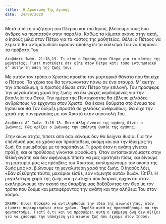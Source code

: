 ```yaml
---
title:  Η Αφοσιωση Της Αγαπης
date:  24/09/2020
---
```


Μετά από τη συζήτηση του Πέτρου και του Ιησού, βλέπουμε τους δύο άνδρες να περπατούν στην παραλία. Καθώς τα κύματα σκάνε στην ακτή, ο Ιησούς μιλά στον Πέτρο για το κόστος της μαθητείας. Θέλει ο Πέτρος να ξέρει τι θα αντιμετωπίσει εφόσον αποδεχτεί το κάλεσμά Του να ποιμάνει τα πρόβατά Του.

`Διαβάστε Ιωάν. 21:18,19. Τι είπε ο Ιησούς στον Πέτρο για το κόστος της μαθητείας; Γιατί πιστεύετε ότι είπε στον Πέτρο κάτι τόσο εντυπωσιακό σ’ αυτήν τη φάση της ζωής του;`

Με αυτόν τον τρόπο ο Χριστός προείπε τον μαρτυρικό θάνατο που θα είχε ο Πέτρος. Τα χέρια του θα τεντώνονταν πάνω σε ένα σταυρό. Μ’ αυτήν την αποκάλυψη, ο Χριστός έδωσε στον Πέτρο την επιλογή. Του πρόσφερε την μεγαλύτερη χαρά της ζωής: να δει ψυχές κερδισμένες για την βασιλεία του Θεού. Την ημέρα της Πεντηκοστής θα έβλεπε χιλιάδες ανθρώπους να έρχονται στον Χριστό. Θα έκανε θαύματα στο όνομα του Ιησού και θα Τον δόξαζε μπροστά σε χιλιάδες ανθρώπους. Θα είχε την χαρά της συνεργασίας με τον Χριστό στην αποστολή Του.

`Διαβάστε Α’ Ιωάν. 3:16-18. Ποια άλλη έννοια της αγάπης δίνει ο Ιωάννης; Πώς ορίζει ο Ιωάννης την απόλυτη θυσία της αγάπης;`

Στην αιωνιότητα, τίποτε από όσα κάναμε δεν θα δείχνει θυσία. Για την επένδυσή μας σε χρόνο και προσπάθεια, ακόμη και για την ίδια μας τη ζωή, θα αμειφθούμε με το παραπάνω. Τι χαρά όταν η αγάπη γίνεται πράξη, και οι προθέσεις γίνονται αφοσίωση. Όταν ανταποκρινόμαστε στην Θεϊκή αγάπη και δεν αφήνουμε τίποτα να μας κρατήσει πίσω, και δίνουμε τη μαρτυρία μας ως πρέσβεις του Χριστού, εκπληρώνουμε τον σκοπό της ζωής μας και βιώνουμε τη μεγαλύτερη χαρά της ζωής. Ο Ιησούς λέει, «Εάν εξεύρητε ταύτα, μακάριοι είσθε, εάν κάμνητε αυτά» (Ιωάν. 13:17). Η μεγαλύτερη χαρά της ζωής και η ευτυχία που διαρκεί, έρχονται όταν εκπληρώνουμε τον σκοπό της ύπαρξής μας δοξάζοντας τον Θεό με τον τρόπο που ζούμε και μεταφέροντας την αγάπη και την αλήθεια Του στον κόσμο.

`ΣΚΕΨΗ: Είναι δύσκολο να αντιληφθούμε την ιδέα της αιωνιότητας, όταν είμαστε περιορισμένοι στον χρόνο. Παρόλα αυτά ας προσπαθήσουμε να την φανταστούμε. Γιατί ό,τι και να προσφέρει αυτή η εφήμερη ζωή δεν αξίζει για να χάσουμε την υπόσχεση για αιώνια ζωή που έχουμε στον Ιησού;`